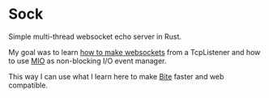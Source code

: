 # Sock

Simple multi-thread websocket echo server in Rust.

My goal was to learn [how to make
websockets](https://developer.mozilla.org/en-US/docs/Web/API/WebSockets_API/Writing_WebSocket_servers)
from a TcpListener and how to use [MIO](https://github.com/tokio-rs/mio) as
non-blocking I/O event manager.

This way I can use what I learn here to make
[Bite](https://github.com/alvivar/bite) faster and web compatible.
